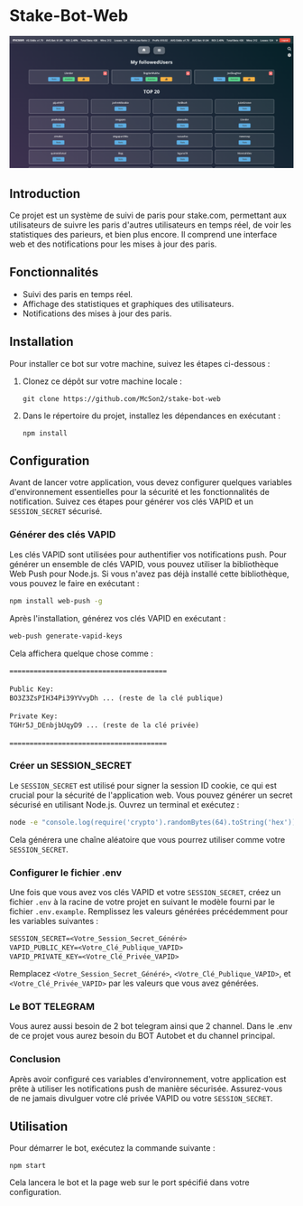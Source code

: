 # Stake-Bot-Web

![Landing Page](img/1.png "Landing Page")

## Introduction

Ce projet est un système de suivi de paris pour stake.com, permettant aux utilisateurs de suivre les paris d'autres utilisateurs en temps réel, de voir les statistiques des parieurs, et bien plus encore. Il comprend une interface web et des notifications pour les mises à jour des paris.

## Fonctionnalités

- Suivi des paris en temps réel.
- Affichage des statistiques et graphiques des utilisateurs.
- Notifications des mises à jour des paris.

## Installation

Pour installer ce bot sur votre machine, suivez les étapes ci-dessous :

1. Clonez ce dépôt sur votre machine locale :

   ```
   git clone https://github.com/McSon2/stake-bot-web
   ```

2. Dans le répertoire du projet, installez les dépendances en exécutant :
   ```
   npm install
   ```

## Configuration

Avant de lancer votre application, vous devez configurer quelques variables d'environnement essentielles pour la sécurité et les fonctionnalités de notification. Suivez ces étapes pour générer vos clés VAPID et un `SESSION_SECRET` sécurisé.

### Générer des clés VAPID

Les clés VAPID sont utilisées pour authentifier vos notifications push. Pour générer un ensemble de clés VAPID, vous pouvez utiliser la bibliothèque Web Push pour Node.js. Si vous n'avez pas déjà installé cette bibliothèque, vous pouvez le faire en exécutant :

```bash
npm install web-push -g
```

Après l'installation, générez vos clés VAPID en exécutant :

```bash
web-push generate-vapid-keys
```

Cela affichera quelque chose comme :

```plaintext
=======================================

Public Key:
BO3Z3ZsPIH34Pi39YVvyDh ... (reste de la clé publique)

Private Key:
TGHr5J_DEnbjbUqyD9 ... (reste de la clé privée)

=======================================
```

### Créer un SESSION_SECRET

Le `SESSION_SECRET` est utilisé pour signer la session ID cookie, ce qui est crucial pour la sécurité de l'application web. Vous pouvez générer un secret sécurisé en utilisant Node.js. Ouvrez un terminal et exécutez :

```bash
node -e "console.log(require('crypto').randomBytes(64).toString('hex'))"
```

Cela générera une chaîne aléatoire que vous pourrez utiliser comme votre `SESSION_SECRET`.

### Configurer le fichier .env

Une fois que vous avez vos clés VAPID et votre `SESSION_SECRET`, créez un fichier `.env` à la racine de votre projet en suivant le modèle fourni par le fichier `.env.example`. Remplissez les valeurs générées précédemment pour les variables suivantes :

```plaintext
SESSION_SECRET=<Votre_Session_Secret_Généré>
VAPID_PUBLIC_KEY=<Votre_Clé_Publique_VAPID>
VAPID_PRIVATE_KEY=<Votre_Clé_Privée_VAPID>
```

Remplacez `<Votre_Session_Secret_Généré>`, `<Votre_Clé_Publique_VAPID>`, et `<Votre_Clé_Privée_VAPID>` par les valeurs que vous avez générées.

### Le BOT TELEGRAM

Vous aurez aussi besoin de 2 bot telegram ainsi que 2 channel. Dans le .env de ce projet vous aurez besoin du BOT Autobet et du channel principal.

### Conclusion

Après avoir configuré ces variables d'environnement, votre application est prête à utiliser les notifications push de manière sécurisée. Assurez-vous de ne jamais divulguer votre clé privée VAPID ou votre `SESSION_SECRET`.

## Utilisation

Pour démarrer le bot, exécutez la commande suivante :

```
npm start
```

Cela lancera le bot et la page web sur le port spécifié dans votre configuration.
